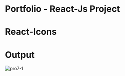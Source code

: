 # Portfolio - React-Js Project

# React-Icons

# Output


![pro7-1](https://user-images.githubusercontent.com/113760661/218276794-22f48e06-7a83-4bb9-ad7e-634350f68dbd.png)
